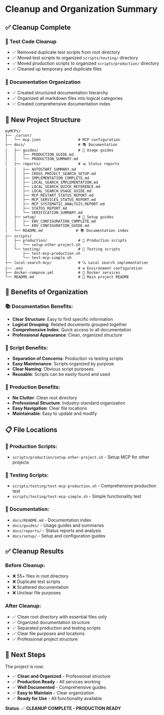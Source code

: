 # Cleanup and Organization Summary

## ✅ **Cleanup Complete**

### **🧹 Test Code Cleanup**
- ✅ Removed duplicate test scripts from root directory
- ✅ Moved test scripts to organized `scripts/testing/` directory
- ✅ Moved production scripts to organized `scripts/production/` directory
- ✅ Cleaned up temporary and duplicate files

### **📁 Documentation Organization**
- ✅ Created structured documentation hierarchy
- ✅ Organized all markdown files into logical categories
- ✅ Created comprehensive documentation index

## 📁 **New Project Structure**

```
myMCPs/
├── .cursor/
│   └── mcp.json                 # MCP configuration
├── docs/                        # 📚 Documentation
│   ├── guides/                  # 📖 Usage guides
│   │   ├── PRODUCTION_GUIDE.md
│   │   └── PRODUCTION_SUMMARY.md
│   ├── reports/                 # 📊 Status reports
│   │   ├── AUTOSTART_SUMMARY.md
│   │   ├── CROSS_PROJECT_SEARCH_SETUP.md
│   │   ├── IMPLEMENTATION_COMPLETE.md
│   │   ├── LOCAL_SEARCH_IMPLEMENTATION.md
│   │   ├── LOCAL_SEARCH_QUICK_REFERENCE.md
│   │   ├── LOCAL_SEARCH_USAGE_GUIDE.md
│   │   ├── MCP_RESTART_STATUS_REPORT.md
│   │   ├── MCP_SERVICES_STATUS_REPORT.md
│   │   ├── MCP_SYSTEMATIC_ANALYSIS_REPORT.md
│   │   ├── STATUS_REPORT.md
│   │   └── VERIFICATION_SUMMARY.md
│   ├── setup/                   # 🔧 Setup guides
│   │   ├── ENV_CONFIGURATION_COMPLETE.md
│   │   └── ENV_CONFIGURATION_GUIDE.md
│   └── README.md               # 📚 Documentation index
├── scripts/
│   ├── production/              # 🚀 Production scripts
│   │   └── setup-other-project.sh
│   └── testing/                 # 🧪 Testing scripts
│       ├── test-mcp-production.sh
│       └── test-mcp-simple.sh
├── local-search-mcp/            # 🔍 Local search implementation
├── .env                         # ⚙️ Environment configuration
├── docker-compose.yml           # 🐳 Docker services
└── README.md                    # 📖 Main project README
```

## 🎯 **Benefits of Organization**

### **📚 Documentation Benefits:**
- **Clear Structure**: Easy to find specific information
- **Logical Grouping**: Related documents grouped together
- **Comprehensive Index**: Quick access to all documentation
- **Professional Appearance**: Clean, organized structure

### **🔧 Script Benefits:**
- **Separation of Concerns**: Production vs testing scripts
- **Easy Maintenance**: Scripts organized by purpose
- **Clear Naming**: Obvious script purposes
- **Reusable**: Scripts can be easily found and used

### **🚀 Production Benefits:**
- **No Clutter**: Clean root directory
- **Professional Structure**: Industry-standard organization
- **Easy Navigation**: Clear file locations
- **Maintainable**: Easy to update and modify

## 📋 **File Locations**

### **🔧 Production Scripts:**
- `scripts/production/setup-other-project.sh` - Setup MCP for other projects

### **🧪 Testing Scripts:**
- `scripts/testing/test-mcp-production.sh` - Comprehensive production test
- `scripts/testing/test-mcp-simple.sh` - Simple functionality test

### **📖 Documentation:**
- `docs/README.md` - Documentation index
- `docs/guides/` - Usage guides and summaries
- `docs/reports/` - Status reports and analysis
- `docs/setup/` - Setup and configuration guides

## ✅ **Cleanup Results**

### **Before Cleanup:**
- ❌ 55+ files in root directory
- ❌ Duplicate test scripts
- ❌ Scattered documentation
- ❌ Unclear file purposes

### **After Cleanup:**
- ✅ Clean root directory with essential files only
- ✅ Organized documentation structure
- ✅ Separated production and testing scripts
- ✅ Clear file purposes and locations
- ✅ Professional project structure

## 🎯 **Next Steps**

The project is now:
- ✅ **Clean and Organized** - Professional structure
- ✅ **Production Ready** - All services working
- ✅ **Well Documented** - Comprehensive guides
- ✅ **Easy to Maintain** - Clear organization
- ✅ **Ready for Use** - All functionality available

**Status**: ✅ **CLEANUP COMPLETE - PRODUCTION READY**
